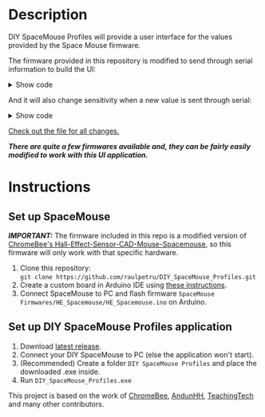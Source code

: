 # Description
DIY SpaceMouse Profiles will provide a user interface for the values provided by the Space Mouse firmware.

The firmware provided in this repository is modified to send through serial information to build the UI:
<details>
  <summary>Show code</summary>

```c++
void return_ui() {
    const char * ui_values=
    "name=TRANSX_SENSITIVITY;type=slider;min=1;max=15;default=1;\n"
    "name=TRANSY_SENSITIVITY;type=slider;min=1;max=15;default=1;\n"
    "name=POS_TRANSZ_SENSITIVITY;type=slider;min=1;max=15;default=2;\n"
    "name=NEG_TRANSZ_SENSITIVITY;type=slider;min=1;max=15;default=1;\n"
    "name=GATE_NEG_TRANSZ;type=slider;min=1;max=30;default=5;\n"
    "name=GATE_ROTX;type=slider;min=1;max=30;default=10;\n"
    "name=GATE_ROTY;type=slider;min=1;max=30;default=10;\n"
    "name=GATE_ROTZ;type=slider;min=1;max=30;default=5;\n"
    "name=ROTX_SENSITIVITY;type=slider;min=1;max=15;default=1;\n"
    "name=ROTY_SENSITIVITY;type=slider;min=1;max=15;default=1;\n"
    "name=ROTZ_SENSITIVITY;type=slider;min=1;max=15;default=1;\n"; // Don't forget ";" on last line
    Serial.print(ui_values);
    return ui_values;
}
```
</details>

And it will also change sensitivity when a new value is sent through serial:
<details>
  <summary>Show code</summary>

```c++
// raulpetru -- process input received through Serial
String inputString;

void processPair(String pair) {
    // Find the position of the '=' sign
    int separatorIndex = pair.indexOf('=');

    // Split the string into key and value
    String key = pair.substring(0, separatorIndex);
    String value = pair.substring(separatorIndex + 1);

    // Use the results
    if (key == "GET_UI") {
      return_ui();
    }
    if (key == "TRANSX_SENSITIVITY") {
        TRANSX_SENSITIVITY = value.toFloat();
    }
    if (key == "TRANSY_SENSITIVITY") {
        TRANSY_SENSITIVITY = value.toFloat();
    }
    if (key == "POS_TRANSZ_SENSITIVITY") {
        POS_TRANSZ_SENSITIVITY = value.toFloat();
    }
    if (key == "NEG_TRANSZ_SENSITIVITY") {
        NEG_TRANSZ_SENSITIVITY = value.toFloat();
    }
    if (key == "GATE_NEG_TRANSZ") {
        GATE_NEG_TRANSZ = value.toFloat();
    }
    if (key == "GATE_ROTX") {
        GATE_ROTX = value.toFloat();
    }
    if (key == "GATE_ROTY") {
        GATE_ROTY = value.toFloat();
    }
    if (key == "GATE_ROTZ") {
        GATE_ROTZ = value.toFloat();
    }
    if (key == "ROTX_SENSITIVITY") {
        ROTX_SENSITIVITY = value.toFloat();
    }
    if (key == "ROTY_SENSITIVITY") {
        ROTY_SENSITIVITY = value.toFloat();
    }
    if (key == "ROTZ_SENSITIVITY") {
        ROTZ_SENSITIVITY = value.toFloat();
    }
}
```

```c++
void loop() {

    ...

    if (Serial.available()) {
        inputString = Serial.readStringUntil('\n');  // Read the input string

        // Split the string by commas
        int startIndex = 0;
        int endIndex = inputString.indexOf(',');

        while (endIndex != -1) {
            String pair = inputString.substring(startIndex, endIndex);
            processPair(pair);
            startIndex = endIndex + 1;
            endIndex = inputString.indexOf(',', startIndex);
        }

        // Process the last pair (or the only pair if no commas were found)
        String lastPair = inputString.substring(startIndex);
        processPair(lastPair);
    }
    
    ...  
    
  }
```
</details>

[Check out the file for all changes.](https://github.com/raulpetru/DIY_SpaceMouse_Profiles/blob/master/SpaceMouse%20Firmwares/HE_Spacemouse/HE_Spacemouse.ino)

**_There are quite a few firmwares available and, they can be fairly easily modified to work with this UI application._**

# Instructions
## Set up SpaceMouse
**_IMPORTANT:_** The firmware included in this repo is a modified version of [ChromeBee's Hall-Effect-Sensor-CAD-Mouse-Spacemouse](https://github.com/ChromeBee/Hall-Effect-Sensor-CAD-Mouse-Spacemouse/tree/main), so this firmware will only work with that specific hardware.
1. Clone this repository:  
`git clone https://github.com/raulpetru/DIY_SpaceMouse_Profiles.git`
2. Create a custom board in Arduino IDE using [these instructions](https://github.com/AndunHH/spacemouse/wiki/Creating-a-custom-board-for-Arduino-IDE).
3. Connect SpaceMouse to PC and flash firmware `SpaceMouse Firmwares/HE_Spacemouse/HE_Spacemouse.ino` on Arduino.

## Set up DIY SpaceMouse Profiles application
1. Download [latest release](https://github.com/raulpetru/DIY_SpaceMouse_Profiles/releases).
2. Connect your DIY SpaceMouse to PC (else the application won't start).
3. (Recommended) Create a folder `DIY SpaceMouse Profiles` and place the downloaded .exe inside.
4. Run `DIY_SpaceMouse_Profiles.exe`

This project is based on the work of [ChromeBee](https://github.com/ChromeBee), [AndunHH](https://github.com/AndunHH/spacemouse), [TeachingTech](https://www.printables.com/de/model/864950-open-source-spacemouse-space-mushroom-remix) and many other contributors.